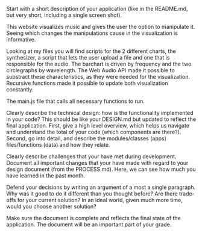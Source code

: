 Start with a short description of your application (like in the README.md, but very short, including a single screen shot).

This website visualizes music and gives the user the option to manipulate it. Seeing which changes the manipulations cause in the visualization is informative.

Looking at my files you will find scripts for the 2 different charts, the synthesizer, a script that lets the user upload a file and one that is responsible for the audio. The barchart is driven by frequency and the two circlegraphs by wavelength. 
The Web Audio API made it possible to substract these characteristics, as they were needed for the visualization. Recursive functions made it possible to update both visualization constantly.

The main.js file that calls all necessary functions to run. 

Clearly describe the technical design: how is the functionality implemented in your code? This should be like your DESIGN.md but updated to reflect the final application. First, give a high level overview, which helps us navigate and understand the total of your code (which components are there?). Second, go into detail, and describe the modules/classes (apps) files/functions (data) and how they relate.

Clearly describe challenges that your have met during development. Document all important changes that your have made with regard to your design document (from the PROCESS.md). Here, we can see how much you have learned in the past month.

Defend your decisions by writing an argument of a most a single paragraph. Why was it good to do it different than you thought before? Are there trade-offs for your current solution? In an ideal world, given much more time, would you choose another solution?

Make sure the document is complete and reflects the final state of the application. The document will be an important part of your grade.